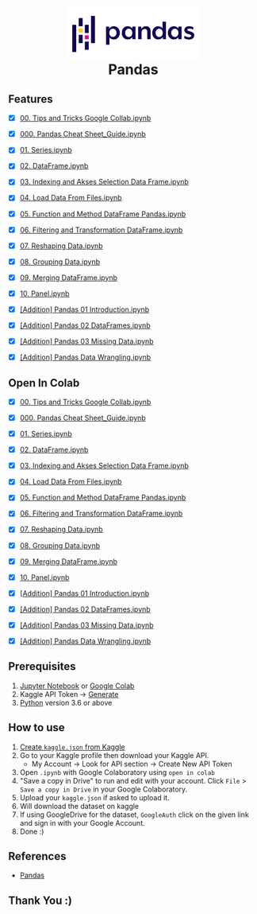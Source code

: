 <h1 align="center">
  <img align="center" src="/Images/pandas.png"  width="270"></img>
<br>
Pandas
</h1>

## Features

- [x] [00. Tips and Tricks Google Collab.ipynb](https://github.com/nurimammasri/Wooky-Pandas/blob/master/00.%20Tips%20and%20Tricks%20Google%20Collab.ipynb)
- [x] [000. Pandas Cheat Sheet_Guide.ipynb](https://github.com/nurimammasri/Wooky-Pandas/blob/master/000.%20Pandas%20Cheat%20Sheet_Guide.ipynb)
- [x] [01. Series.ipynb](https://github.com/nurimammasri/Wooky-Pandas/blob/master/01.%20Series.ipynb)
- [x] [02. DataFrame.ipynb](https://github.com/nurimammasri/Wooky-Pandas/blob/master/02.%20DataFrame.ipynb)
- [x] [03. Indexing and Akses Selection Data Frame.ipynb](https://github.com/nurimammasri/Wooky-Pandas/blob/master/03.%20Indexing%20and%20Akses%20Selection%20Data%20Frame.ipynb)

- [x] [04. Load Data From Files.ipynb](https://github.com/nurimammasri/Wooky-Pandas/blob/master/04.%20Load%20Data%20From%20Files.ipynb)

- [x] [05. Function and Method DataFrame Pandas.ipynb](https://github.com/nurimammasri/Wooky-Pandas/blob/master/05.%20Function%20and%20Method%20DataFrame%20Pandas.ipynb)

- [x] [06. Filtering and Transformation DataFrame.ipynb](https://github.com/nurimammasri/Wooky-Pandas/blob/master/06.%20Filtering%20and%20Transformation%20DataFrame.ipynb)

- [x] [07. Reshaping Data.ipynb](https://github.com/nurimammasri/Wooky-Pandas/blob/master/07.%20Reshaping%20Data.ipynb)

- [x] [08. Grouping Data.ipynb](https://github.com/nurimammasri/Wooky-Pandas/blob/master/08.%20Grouping%20Data.ipynb)

- [x] [09. Merging DataFrame.ipynb](https://github.com/nurimammasri/Wooky-Pandas/blob/master/09.%20Merging%20DataFrame.ipynb)

- [x] [10. Panel.ipynb](https://github.com/nurimammasri/Wooky-Pandas/blob/master/10.%20Panel.ipynb)

- [x] [[Addition] Pandas 01 Introduction.ipynb](https://github.com/nurimammasri/Wooky-Pandas/blob/master/%5BAddition%5D%20Pandas%2001%20Introduction.ipynb)

- [x] [[Addition] Pandas 02 DataFrames.ipynb](https://github.com/nurimammasri/Wooky-Pandas/blob/master/%5BAddition%5D%20Pandas%2002%20DataFrames.ipynb)

- [x] [[Addition] Pandas 03 Missing Data.ipynb](https://github.com/nurimammasri/Wooky-Pandas/blob/master/%5BAddition%5D%20Pandas%2003%20Missing%20Data.ipynb)

- [x] [[Addition] Pandas Data Wrangling.ipynb](https://github.com/nurimammasri/Wooky-Pandas/blob/master/%5BAddition%5D%20Pandas%20Data%20Wrangling.ipynb)


## Open In Colab

- [x] [00. Tips and Tricks Google Collab.ipynb](https://colab.research.google.com/github/nurimammasri/Wooky-Pandas/blob/master/00.%20Tips%20and%20Tricks%20Google%20Collab.ipynb)
- [x] [000. Pandas Cheat Sheet_Guide.ipynb](https://colab.research.google.com/github/nurimammasri/Wooky-Pandas/blob/master/000.%20Pandas%20Cheat%20Sheet_Guide.ipynb)
- [x] [01. Series.ipynb](https://colab.research.google.com/github/nurimammasri/Wooky-Pandas/blob/master/01.%20Series.ipynb)
- [x] [02. DataFrame.ipynb](https://colab.research.google.com/github/nurimammasri/Wooky-Pandas/blob/master/02.%20DataFrame.ipynb)
- [x] [03. Indexing and Akses Selection Data Frame.ipynb](https://colab.research.google.com/github/nurimammasri/Wooky-Pandas/blob/master/03.%20Indexing%20and%20Akses%20Selection%20Data%20Frame.ipynb)

- [x] [04. Load Data From Files.ipynb](https://colab.research.google.com/github/nurimammasri/Wooky-Pandas/blob/master/04.%20Load%20Data%20From%20Files.ipynb)

- [x] [05. Function and Method DataFrame Pandas.ipynb](https://colab.research.google.com/github/nurimammasri/Wooky-Pandas/blob/master/05.%20Function%20and%20Method%20DataFrame%20Pandas.ipynb)

- [x] [06. Filtering and Transformation DataFrame.ipynb](https://colab.research.google.com/github/nurimammasri/Wooky-Pandas/blob/master/06.%20Filtering%20and%20Transformation%20DataFrame.ipynb)

- [x] [07. Reshaping Data.ipynb](https://colab.research.google.com/github/nurimammasri/Wooky-Pandas/blob/master/07.%20Reshaping%20Data.ipynb)

- [x] [08. Grouping Data.ipynb](https://colab.research.google.com/github/nurimammasri/Wooky-Pandas/blob/master/08.%20Grouping%20Data.ipynb)

- [x] [09. Merging DataFrame.ipynb](https://colab.research.google.com/github/nurimammasri/Wooky-Pandas/blob/master/09.%20Merging%20DataFrame.ipynb)

- [x] [10. Panel.ipynb](https://colab.research.google.com/github/nurimammasri/Wooky-Pandas/blob/master/10.%20Panel.ipynb)

- [x] [[Addition] Pandas 01 Introduction.ipynb](https://colab.research.google.com/github/nurimammasri/Wooky-Pandas/blob/master/%5BAddition%5D%20Pandas%2001%20Introduction.ipynb)

- [x] [[Addition] Pandas 02 DataFrames.ipynb](https://colab.research.google.com/github/nurimammasri/Wooky-Pandas/blob/master/%5BAddition%5D%20Pandas%2002%20DataFrames.ipynb)

- [x] [[Addition] Pandas 03 Missing Data.ipynb](https://colab.research.google.com/github/nurimammasri/Wooky-Pandas/blob/master/%5BAddition%5D%20Pandas%2003%20Missing%20Data.ipynb)

- [x] [[Addition] Pandas Data Wrangling.ipynb](https://colab.research.google.com/github/nurimammasri/Wooky-Pandas/blob/master/%5BAddition%5D%20Pandas%20Data%20Wrangling.ipynb)


## Prerequisites
1. [Jupyter Notebook](https://test-jupyter.readthedocs.io/en/latest/install.html) or [Google Colab](https://colab.research.google.com/)
2. Kaggle API Token → [Generate](https://github.com/Kaggle/kaggle-api#api-credentials)
3. [Python](https://www.python.org/downloads/) version 3.6 or above

## How to use
1. [Create `kaggle.json` from Kaggle](https://github.com/Kaggle/kaggle-api#api-credentials)
2. Go to your Kaggle profile then download your Kaggle API.
    - My Account  →  Look for API section  →  Create New API Token
3. Open `.ipynb` with Google Colaboratory using `open in colab`
4. "Save a copy in Drive" to run and edit with your account. Click `File` > `Save a copy in Drive` in your Google Colaboratory.
5. Upload your `kaggle.json` if asked to upload it.
6. Will download the dataset on kaggle
7. If using GoogleDrive for the dataset, `GoogleAuth` click on the given link and sign in with your Google Account.
8. Done :)

## References
* [Pandas](https://pandas.pydata.org/)

## Thank You :)